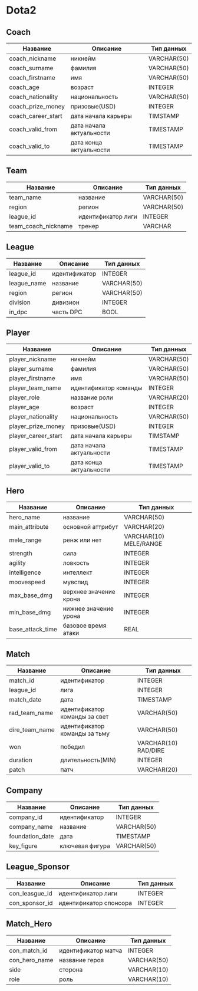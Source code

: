 # Dota2

## Coach

| Название | Описание | Тип данных |
| --- | --- | --- |
| coach_nickname | никнейм | VARCHAR(50) |
| coach_surname | фамилия | VARCHAR(50) |
| coach_firstname | имя | VARCHAR(50) |
| coach_age | возраст | INTEGER |
| coach_nationality | национальность | VARCHAR(50) |
| coach_prize_money | призовые(USD) | INTEGER |
| coach_career_start | дата начала карьеры | TIMSTAMP |
| coach_valid_from | дата начала актуальности | TIMESTAMP |
| coach_valid_to | дата конца актуальности | TIMESTAMP |

## Team

| Название | Описание | Тип данных |
| --- | --- | --- |
| team_name | название | VARCHAR(50) |
| region | регион | VARCHAR(50) |
| league_id | идентификатор лиги | INTEGER |
| team_coach_nickname | тренер | VARCHAR |

## League

| Название          | Описание      | Тип данных  |
|-------------------|---------------|-------------|
| league_id         | идентификатор | INTEGER     |
| league_name       | название      | VARCHAR(50) |
| region            | регион        | VARCHAR(50) |
| division          | дивизион      | INTEGER     |
| in_dpc            | часть DPC     | BOOL        |

## Player

| Название | Описание | Тип данных |
| --- | --- | --- |
| player_nickname | никнейм | VARCHAR(50) |
| player_surname | фамилия | VARCHAR(50) |
| player_firstname | имя | VARCHAR(50) |
| player_team_name | идентификатор команды | INTEGER |
| player_role | название роли | VARCHAR(20) |
| player_age | возраст | INTEGER |
| player_nationality | национальность | VARCHAR(50) |
| player_prize_money | призовые(USD) | INTEGER |
| player_career_start | дата начала карьеры | TIMSTAMP |
| player_valid_from | дата начала актуальности | TIMESTAMP |
| player_valid_to | дата конца актуальности | TIMESTAMP |

## Hero

| Название         | Описание | Тип данных             |
|------------------| --- |------------------------|
| hero_name        | название | VARCHAR(50)            |
| main_attribute   | основной аттрибут | VARCHAR(20)            |
| mele_range       | ренж или нет | VARCHAR(10) MELE/RANGE |
| strength         | сила | INTEGER                |
| agility          | ловкость | INTEGER                |
| intelligence     | интеллект | INTEGER                |
| moovespeed       | мувспид | INTEGER                |
| max_base_dmg     | верхнее значение крона | INTEGER                |
| min_base_dmg     | нижнее значение урона | INTEGER                |
| base_attack_time | базовое время атаки | REAL                   |

## Match

| Название   | Описание | Тип данных           |
|------------| --- |----------------------|
| match_id   | идентификатор | INTEGER              |
| league_id  | лига | INTEGER              |
| match_date | дата | TIMESTAMP            |
| rad_team_name | идентификатор команды за свет | VARCHAR(50)          |
| dire_team_name | идентификатор команды за тьму | VARCHAR(50)                |
| won        | победил | VARCHAR(10) RAD/DIRE |
| duration   | длительность(MIN) | INTEGER              |
| patch      | патч | VARCHAR(20)          |

## Company

| Название        | Описание        | Тип данных |
|-----------------|-----------------| --- |
| company_id      | идентификатор   | INTEGER |
| company_name    | название        | VARCHAR(50) |
| foundation_date | дата            | TIMESTAMP |
| key_figure      | ключевая фигура | VARCHAR(50) |

## League_Sponsor

| Название       | Описание | Тип данных |
|----------------| --- | --- |
| con_leasgue_id | идентификатор лиги | INTEGER |
| con_sponsor_id | идентификатор спонсора | INTEGER |

## Match_Hero

| Название | Описание | Тип данных |
| --- | --- | --- |
| con_match_id | идентификатор матча | INTEGER |
| con_hero_name | название героя | VARCHAR(50) |
| side | сторона | VARCHAR(10) |
| role | роль | VARCHAR(10) |